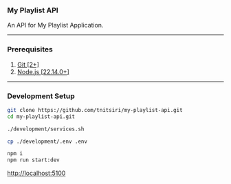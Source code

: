 ### My Playlist API
An API for My Playlist Application.
___

### Prerequisites
1. [Git [2+]](https://git-scm.com/downloads)
2. [Node.js [22.14.0+]](https://nodejs.org/en/download/package-manager)
___

### Development Setup
``` bash
git clone https://github.com/tnitsiri/my-playlist-api.git
cd my-playlist-api.git

./development/services.sh

cp ./development/.env .env

npm i
npm run start:dev
```

[http://localhost:5100](http://localhost:5100)

